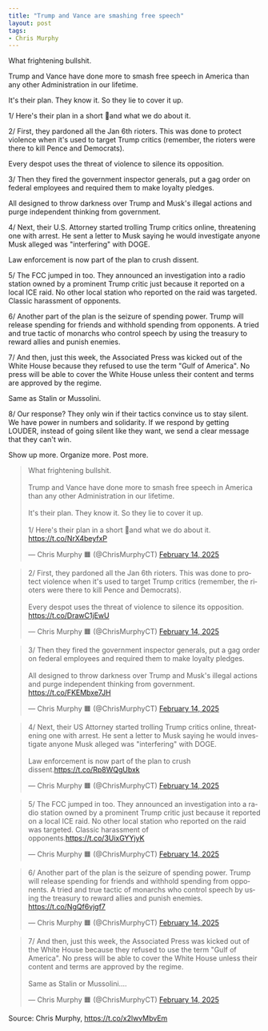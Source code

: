 ```yaml
---
title: "Trump and Vance are smashing free speech"
layout: post
tags:
- Chris Murphy
---
```


What frightening bullshit. 

Trump and Vance have done more to smash free speech in America than any other Administration in our lifetime.

It's their plan. They know it. So they lie to cover it up.

1/ Here's their plan in a short 🧵and what we do about it.

2/ First, they pardoned all the Jan 6th rioters. This was done to protect violence when it's used to target Trump critics (remember, the rioters were there to kill Pence and Democrats).

Every despot uses the threat of violence to silence its opposition.

3/ Then they fired the government inspector generals, put a gag order on federal employees and required them to make loyalty pledges.

All designed to throw darkness over Trump and Musk's illegal actions and purge independent thinking from government.

4/ Next, their U.S. Attorney started trolling Trump critics online, threatening one with arrest. He sent a letter to Musk saying he would investigate anyone Musk alleged was "interfering" with DOGE.

Law enforcement is now part of the plan to crush dissent.

5/ The FCC jumped in too. They announced an investigation into a radio station owned by a prominent Trump critic just because it reported on a local ICE raid. No other local station who reported on the raid was targeted. Classic harassment of opponents.

6/ Another part of the plan is the seizure of spending power. Trump will release spending for friends and withhold spending from opponents. A tried and true tactic of monarchs who control speech by using the treasury to reward allies and punish enemies.

7/ And then, just this week, the Associated Press was kicked out of the White House because they refused to use the term "Gulf of America". No press will be able to cover the White House unless their content and terms are approved by the regime.

Same as Stalin or Mussolini.

8/ Our response? They only win if their tactics convince us to stay silent. We have power in numbers and solidarity. If we respond by getting LOUDER, instead of going silent like they want, we send a clear message that they can't win.

Show up more. Organize more. Post more.

<blockquote class="twitter-tweet"><p lang="en" dir="ltr">What frightening bullshit. <br><br>Trump and Vance have done more to smash free speech in America than any other Administration in our lifetime.<br><br>It&#39;s their plan. They know it. So they lie to cover it up.<br><br>1/ Here&#39;s their plan in a short 🧵and what we do about it. <a href="https://t.co/NrX4beyfxP">https://t.co/NrX4beyfxP</a></p>&mdash; Chris Murphy 🟧 (@ChrisMurphyCT) <a href="https://twitter.com/ChrisMurphyCT/status/1890425319045181525?ref_src=twsrc%5Etfw">February 14, 2025</a></blockquote> <script async src="https://platform.twitter.com/widgets.js" charset="utf-8"></script>

<blockquote class="twitter-tweet"><p lang="en" dir="ltr">2/ First, they pardoned all the Jan 6th rioters. This was done to protect violence when it&#39;s used to target Trump critics (remember, the rioters were there to kill Pence and Democrats).<br><br>Every despot uses the threat of violence to silence its opposition. <a href="https://t.co/DrawC1jEwU">https://t.co/DrawC1jEwU</a></p>&mdash; Chris Murphy 🟧 (@ChrisMurphyCT) <a href="https://twitter.com/ChrisMurphyCT/status/1890425321473683628?ref_src=twsrc%5Etfw">February 14, 2025</a></blockquote> <script async src="https://platform.twitter.com/widgets.js" charset="utf-8"></script>
<blockquote class="twitter-tweet"><p lang="en" dir="ltr">3/ Then they fired the government inspector generals, put a gag order on federal employees and required them to make loyalty pledges.<br><br>All designed to throw darkness over Trump and Musk&#39;s illegal actions and purge independent thinking from government. <a href="https://t.co/FKEMbxe7JH">https://t.co/FKEMbxe7JH</a></p>&mdash; Chris Murphy 🟧 (@ChrisMurphyCT) <a href="https://twitter.com/ChrisMurphyCT/status/1890425324036341906?ref_src=twsrc%5Etfw">February 14, 2025</a></blockquote> <script async src="https://platform.twitter.com/widgets.js" charset="utf-8"></script>
<blockquote class="twitter-tweet"><p lang="en" dir="ltr">4/ Next, their US Attorney started trolling Trump critics online, threatening one with arrest. He sent a letter to Musk saying he would investigate anyone Musk alleged was &quot;interfering&quot; with DOGE.<br><br>Law enforcement is now part of the plan to crush dissent.<a href="https://t.co/Rp8WQgUbxk">https://t.co/Rp8WQgUbxk</a></p>&mdash; Chris Murphy 🟧 (@ChrisMurphyCT) <a href="https://twitter.com/ChrisMurphyCT/status/1890425326188073101?ref_src=twsrc%5Etfw">February 14, 2025</a></blockquote> <script async src="https://platform.twitter.com/widgets.js" charset="utf-8"></script>
<blockquote class="twitter-tweet"><p lang="en" dir="ltr">5/ The FCC jumped in too. They announced an investigation into a radio station owned by a prominent Trump critic just because it reported on a local ICE raid. No other local station who reported on the raid was targeted. Classic harassment of opponents.<a href="https://t.co/3UixGYYjyK">https://t.co/3UixGYYjyK</a></p>&mdash; Chris Murphy 🟧 (@ChrisMurphyCT) <a href="https://twitter.com/ChrisMurphyCT/status/1890425328352284714?ref_src=twsrc%5Etfw">February 14, 2025</a></blockquote> <script async src="https://platform.twitter.com/widgets.js" charset="utf-8"></script>
<blockquote class="twitter-tweet"><p lang="en" dir="ltr">6/ Another part of the plan is the seizure of spending power. Trump will release spending for friends and withhold spending from opponents. A tried and true tactic of monarchs who control speech by using the treasury to reward allies and punish enemies. <a href="https://t.co/NgQf6vjgf7">https://t.co/NgQf6vjgf7</a></p>&mdash; Chris Murphy 🟧 (@ChrisMurphyCT) <a href="https://twitter.com/ChrisMurphyCT/status/1890425330705334326?ref_src=twsrc%5Etfw">February 14, 2025</a></blockquote> <script async src="https://platform.twitter.com/widgets.js" charset="utf-8"></script>
<blockquote class="twitter-tweet"><p lang="en" dir="ltr">7/ And then, just this week, the Associated Press was kicked out of the White House because they refused to use the term &quot;Gulf of America&quot;. No press will be able to cover the White House unless their content and terms are approved by the regime. <br><br>Same as Stalin or Mussolini.…</p>&mdash; Chris Murphy 🟧 (@ChrisMurphyCT) <a href="https://twitter.com/ChrisMurphyCT/status/1890425332982792223?ref_src=twsrc%5Etfw">February 14, 2025</a></blockquote> <script async src="https://platform.twitter.com/widgets.js" charset="utf-8"></script>

Source: Chris Murphy, https://t.co/x2lwvMbvEm
